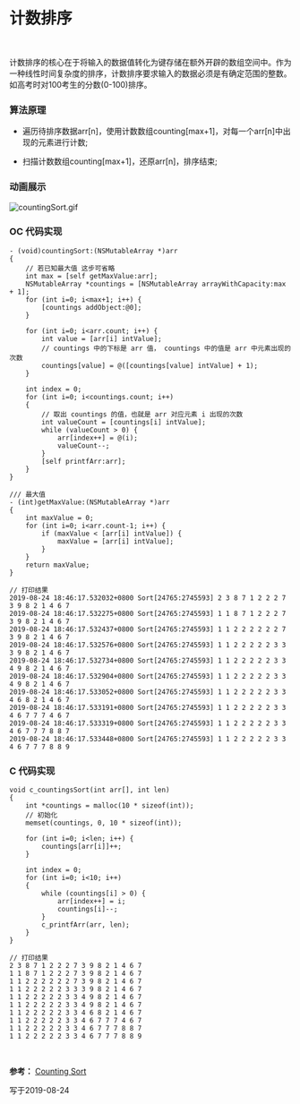
# 计数排序

<br>

计数排序的核心在于将输入的数据值转化为键存储在额外开辟的数组空间中。作为一种线性时间复杂度的排序，计数排序要求输入的数据必须是有确定范围的整数。如高考时对100考生的分数(0-100)排序。

### 算法原理

- 遍历待排序数据arr[n]，使用计数数组counting[max+1]，对每一个arr[n]中出现的元素进行计数;

- 扫描计数数组counting[max+1]，还原arr[n]，排序结束;


### 动画展示

![](https://images.gitee.com/uploads/images/2019/0824/185122_c0260036_1355277.gif "countingSort.gif")


### OC 代码实现

```
- (void)countingSort:(NSMutableArray *)arr
{
    // 若已知最大值 这步可省略
    int max = [self getMaxValue:arr];
    NSMutableArray *countings = [NSMutableArray arrayWithCapacity:max + 1];
    for (int i=0; i<max+1; i++) {
        [countings addObject:@0];
    }
    
    for (int i=0; i<arr.count; i++) {
        int value = [arr[i] intValue];
        // countings 中的下标是 arr 值， countings 中的值是 arr 中元素出现的次数
        countings[value] = @([countings[value] intValue] + 1);
    }
    
    int index = 0;
    for (int i=0; i<countings.count; i++)
    {
        // 取出 countings 的值，也就是 arr 对应元素 i 出现的次数
        int valueCount = [countings[i] intValue];
        while (valueCount > 0) {
            arr[index++] = @(i);
            valueCount--;
        }
        [self printfArr:arr];
    }
}

/// 最大值
- (int)getMaxValue:(NSMutableArray *)arr
{
    int maxValue = 0;
    for (int i=0; i<arr.count-1; i++) {
        if (maxValue < [arr[i] intValue]) {
            maxValue = [arr[i] intValue];
        }
    }
    return maxValue;
}

// 打印结果
2019-08-24 18:46:17.532032+0800 Sort[24765:2745593] 2 3 8 7 1 2 2 2 7 3 9 8 2 1 4 6 7
2019-08-24 18:46:17.532275+0800 Sort[24765:2745593] 1 1 8 7 1 2 2 2 7 3 9 8 2 1 4 6 7
2019-08-24 18:46:17.532437+0800 Sort[24765:2745593] 1 1 2 2 2 2 2 2 7 3 9 8 2 1 4 6 7
2019-08-24 18:46:17.532576+0800 Sort[24765:2745593] 1 1 2 2 2 2 2 3 3 3 9 8 2 1 4 6 7
2019-08-24 18:46:17.532734+0800 Sort[24765:2745593] 1 1 2 2 2 2 2 3 3 4 9 8 2 1 4 6 7
2019-08-24 18:46:17.532904+0800 Sort[24765:2745593] 1 1 2 2 2 2 2 3 3 4 9 8 2 1 4 6 7
2019-08-24 18:46:17.533052+0800 Sort[24765:2745593] 1 1 2 2 2 2 2 3 3 4 6 8 2 1 4 6 7
2019-08-24 18:46:17.533191+0800 Sort[24765:2745593] 1 1 2 2 2 2 2 3 3 4 6 7 7 7 4 6 7
2019-08-24 18:46:17.533319+0800 Sort[24765:2745593] 1 1 2 2 2 2 2 3 3 4 6 7 7 7 8 8 7
2019-08-24 18:46:17.533448+0800 Sort[24765:2745593] 1 1 2 2 2 2 2 3 3 4 6 7 7 7 8 8 9
```

### C 代码实现

```
void c_countingsSort(int arr[], int len)
{
    int *countings = malloc(10 * sizeof(int));
    // 初始化
    memset(countings, 0, 10 * sizeof(int));
    
    for (int i=0; i<len; i++) {
        countings[arr[i]]++;
    }
    
    int index = 0;
    for (int i=0; i<10; i++)
    {
        while (countings[i] > 0) {
            arr[index++] = i;
            countings[i]--;
        }
        c_printfArr(arr, len);
    }
}

// 打印结果
2 3 8 7 1 2 2 2 7 3 9 8 2 1 4 6 7 
1 1 8 7 1 2 2 2 7 3 9 8 2 1 4 6 7 
1 1 2 2 2 2 2 2 7 3 9 8 2 1 4 6 7 
1 1 2 2 2 2 2 3 3 3 9 8 2 1 4 6 7 
1 1 2 2 2 2 2 3 3 4 9 8 2 1 4 6 7 
1 1 2 2 2 2 2 3 3 4 9 8 2 1 4 6 7 
1 1 2 2 2 2 2 3 3 4 6 8 2 1 4 6 7 
1 1 2 2 2 2 2 3 3 4 6 7 7 7 4 6 7 
1 1 2 2 2 2 2 3 3 4 6 7 7 7 8 8 7 
1 1 2 2 2 2 2 3 3 4 6 7 7 7 8 8 9 
```


<br>

**参考：**  [Counting Sort](https://github.com/hustcc/JS-Sorting-Algorithm/blob/master/8.countingSort.md)


写于2019-08-24

<br>

